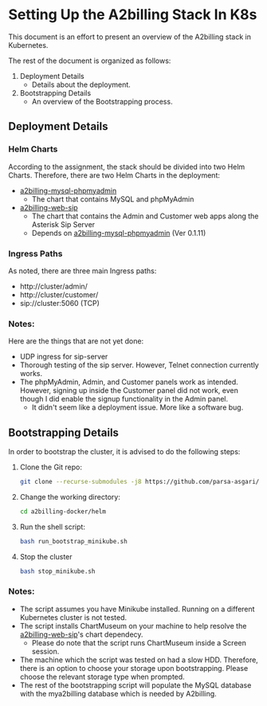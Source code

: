 # Setting Up the A2billing Stack In K8s

This document is an effort to present an overview of the A2billing stack in Kubernetes.

The rest of the document is organized as follows:

1. Deployment Details
   - Details about the deployment.
2. Bootstrapping Details
   - An overview of the Bootstrapping process.

## Deployment Details

### Helm Charts

According to the assignment, the stack should be divided into two Helm Charts. Therefore, there are two Helm Charts in the deployment:

- [a2billing-mysql-phpmyadmin](https://github.com/parsa-asgari/a2billing-docker/tree/dev/helm/a2billing-mysql-phpmyadmin)
  - The chart that contains MySQL and phpMyAdmin
- [a2billing-web-sip](https://github.com/parsa-asgari/a2billing-docker/tree/dev/helm/a2billing-web-sip)
  - The chart that contains the Admin and Customer web apps along the Asterisk Sip Server
  - Depends on [a2billing-mysql-phpmyadmin](https://github.com/parsa-asgari/a2billing-docker/tree/dev/helm/a2billing-mysql-phpmyadmin) (Ver 0.1.11)

### Ingress Paths

As noted, there are three main Ingress paths:

- http://cluster/admin/
- http://cluster/customer/
- sip://cluster:5060 (TCP)

### Notes:

Here are the things that are not yet done:

- UDP ingress for sip-server
- Thorough testing of the sip server. However, Telnet connection currently works.
- The phpMyAdmin, Admin, and Customer panels work as intended. However, signing up inside the Customer panel did not work, even though I did enable the signup functionality in the Admin panel. 
  - It didn't seem like a deployment issue. More like a software bug.



## Bootstrapping Details

In order to bootstrap the cluster, it is advised to do the following steps:

1. Clone the Git repo:

   ```bash
   git clone --recurse-submodules -j8 https://github.com/parsa-asgari/a2billing-docker
   ```

2. Change the working directory:

   ```bash
   cd a2billing-docker/helm
   ```

3. Run the shell script:

   ```bash
   bash run_bootstrap_minikube.sh
   ```
4. Stop the cluster

   ```bash
   bash stop_minikube.sh
   ```

### Notes:

- The script assumes you have Minikube installed. Running on a different Kubernetes cluster is not tested.
- The script installs ChartMuseum on your machine to help resolve the [a2billing-web-sip](https://github.com/parsa-asgari/a2billing-docker/tree/dev/helm/a2billing-web-sip)'s chart dependecy.
  - Please do note that the script runs ChartMuseum inside a Screen session. 
- The machine which the script was tested on had a slow HDD. Therefore, there is an option to choose your storage upon bootstrapping. Please choose the relevant storage type when prompted.
- The rest of the bootstrapping script will populate the MySQL database with the mya2billing database which is needed by A2billing.



